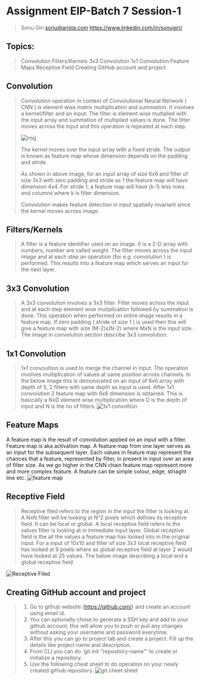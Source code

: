 # Assignment EIP-Batch 7 Session-1
> Sonu Giri
> sonu@arista.com
> https://www.linkedin.com/in/sonugiri/

## Topics:
> Convolution
> Filters/Kernels
> 3x3 Convolution
> 1x1 Convolution
> Feature Maps
> Receptive Field
> Creating GitHub account and project

## Convolution
> Convolution operation in context of Convolutional Neural Network ( CNN ) is element wise matrix multiplication and summation. It involves a kernel/filter and an input. The filter is element wise multipled with the input array and summation of multiplied values is done. The filter moves across the input and this operation is repeated at each step.
> 
> ![img](https://indoml.files.wordpress.com/2018/03/convolution-operation-14.png)
> 
> The kernel moves over the input array with a fixed stride. The output is known as feature map whose dimension depends on the padding and stride.
> 
> As shown in above image, for an input array of size 6x6 and filter of size 3x3 with zero padding and stride as 1 the feature map will have dimension 4x4. For stride 1, a feature map will have (k-1) less rows and columns where k is filter dimension.
> 
> Convolution makes feature detection in input spatially invariant since the kernel moves across image. 

## Filters/Kernels
> A filter is a feature identifier used on an image. It is a 2-D array with numbers, number are called weight. The filter moves across the input image and at each step an operation (for e.g: convolution ) is performed. This results into a feature map which serves an input for the next layer.

## 3x3 Convolution
> A 3x3 convolution involves a 3x3 filter. Filter moves across the input and at each step element wise mutiplication followed by summation is done. This operation when performed on entire image results in a feature map. If zero padding ( stride of size 1 ) is used then this will give a feature map with size (M-2)x(N-2) where MxN is the input size. The image in convolution section describe 3x3 convolution.

## 1x1 Convolution
> 1x1 convoultion is used to merge the channel in input. The operation involves multiplication of values at same position across channels. In the below image this is demonsrated on an input of 6x6 array with depth of 5, 2 filters with same depth as input is used. After 1x1 convolution 2 feature map with 6x6 dimension is obtained. 
> This is basically a NxD element wise multiplication where D is the depth of input and N is the no of filters.
![1x1 convoltion](https://indoml.files.wordpress.com/2018/03/1x1-convolution1.png)

## Feature Maps
A feature map is the result of convolution applied on an input with a filter. Feature map is aka activation map. A feature map from one layer serves as an input for the subsequent layer. Each values in feature map represent the chances that a feature, represented by filter, in present in input over an area of filter size. As we go higher in the CNN chain feature map represent more and more complex feature. A feature can be simple colour, edge, striaght line etc.
![feature map](https://qph.ec.quoracdn.net/main-qimg-134024e4e35d7c7cbc4ccbe3a62dc8b2.webp)

## Receptive Field
> Receptive filed refers to the region in the input the filter is looking at. A NxN filter will be looking at N^2 pixels which defines its receptive field.
> It can be local or global. A local receptive field refers to the values filter is looking at in immediate input layer. Global receptive field is the all the values a feature map has looked into in the original input. 
> For a input of 10x10 and filter of size 3x3 local receptive field has looked at 9 pixels where as global receptive field at layer 2 would have looked at 25 values.
> The below image describing a local and a global receptive field
> 
![Receptive Filed](https://cdn-images-1.medium.com/max/2000/1*mModSYik9cD9XJNemdTraw.png)

## Creating GitHub account and project
> 1. Go to github website (https://github.com/) and create an account using email id.
> 2. You can optionally chose to generate a SSH key and add to your github account, this will allow you to push or pull any changes without asking your username and password everytime.
> 3. After this you can go to project tab and create a project. Fill up the details like project name and description.
> 4. From CLI you can do 'git init "repository-name"' to create or initialize a repository.
> 5. Use the following cheat sheet to do operation on your newly created github repository.
> ![git cheet sheet](https://www.git-tower.com/blog/content/posts/54-git-cheat-sheet/git-cheat-sheet-large01.png)
> 
